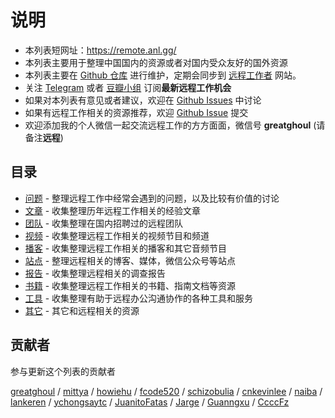 # 说明

- 本列表短网址：<https://remote.anl.gg/>
- 本列表主要用于整理中国国内的资源或者对国内受众友好的国外资源
- 本列表主要在 [Github 仓库](https://github.com/greatghoul/remote) 进行维护，定期会同步到 [远程工作者](https://remote-info.cn) 网站。
- 关注 [Telegram](https://t.me/remote_cn) 或者 [豆瓣小组](https://www.douban.com/group/remoteworking/) 订阅**最新远程工作机会**
- 如果对本列表有意见或者建议，欢迎在 [Github Issues](https://github.com/greatghoul/remote/issues) 中讨论
- 如果有远程工作相关的资源推荐，欢迎 [Github Issue](https://github.com/greatghoul/remote-working/issues/) 提交
- 欢迎添加我的个人微信一起交流远程工作的方方面面，微信号 **greatghoul** (请备注**远程**)

<a name="mulu"></a>

## 目录

- [问题](issues) - 整理远程工作中经常会遇到的问题，以及比较有价值的讨论
- [文章](posts) - 收集整理历年远程工作相关的经验文章
- [团队](teams) - 收集整理在国内招聘过的远程团队
- [视频](videos) - 收集整理远程工作相关的视频节目和频道
- [播客](podcasts) - 收集整理远程工作相关的播客和其它音频节目
- [站点](sites) - 整理远程相关的博客、媒体，微信公众号等站点
- [报告](reports) - 收集整理远程相关的调查报告
- [书籍](books) - 收集整理远程工作相关的书籍、指南文档等资源
- [工具](tools) - 收集整理有助于远程办公沟通协作的各种工具和服务
- [其它](others) - 其它和远程相关的资源

<a name="gongxian"></a>
## 贡献者

参与更新这个列表的贡献者

[greatghoul](https://api.github.com/users/greatghoul) / [mittya](https://api.github.com/users/mittya) / [howiehu](https://api.github.com/users/howiehu) / [fcode520](https://api.github.com/users/fcode520) / [schizobulia](https://api.github.com/users/schizobulia) / [cnkevinlee](https://api.github.com/users/cnkevinlee) / [naiba](https://api.github.com/users/naiba) / [lankeren](https://api.github.com/users/lankeren) / [ychongsaytc](https://api.github.com/users/ychongsaytc) / [JuanitoFatas](https://api.github.com/users/JuanitoFatas) / [Jarge](https://www.yuque.com/jarge) / [Guanngxu](https://github.com/Guanngxu) / [CcccFz](https://github.com/CcccFz)
